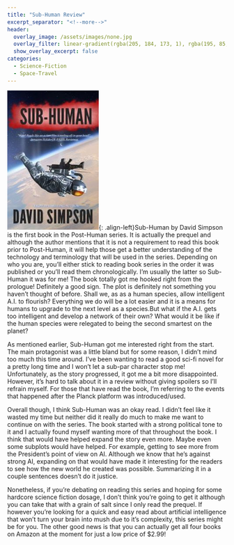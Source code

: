 ```yaml
---
title: "Sub-Human Review"
excerpt_separator: "<!--more-->"
header:
  overlay_image: /assets/images/none.jpg
  overlay_filter: linear-gradient(rgba(205, 184, 173, 1), rgba(195, 85, 89, 1))
  show_overlay_excerpt: false
categories:
  - Science-Fiction
  - Space-Travel
---
```

![sub-human-cover](/assets/images/sub-human.jpg){: .align-left}Sub-Human by David Simpson is the first book in the Post-Human series. It is actually the prequel and although the author mentions that it is not a requirement to read this book prior to Post-Human, it will help those get a better understanding of the technology and terminology that will be used in the series. Depending on who you are, you’ll either stick to reading book series in the order it was published or you’ll read them chronologically. I’m usually the latter so Sub-Human it was for me! The book totally got me hooked right from the prologue! Definitely a good sign. The plot is definitely not something you haven’t thought of before. Shall we, as as a human species, allow intelligent A.I. to flourish? Everything we do will be a lot easier and it is a means for humans to upgrade to the next level as a species.But what if the A.I. gets too intelligent and develop a network of their own? What would it be like if the human species were relegated to being the second smartest on the planet?

As mentioned earlier, Sub-Human got me interested right from the start. The main protagonist was a little bland but for some reason, I didn’t mind too much this time around. I’ve been wanting to read a good sci-fi novel for a pretty long time and I won’t let a sub-par character stop me! Unfortunately, as the story progressed, it got me a bit more disappointed.  However, it’s hard to talk about it in a review without giving spoilers so I’ll refrain myself. For those that have read the book, I’m referring to the events that happened after the Planck platform was introduced/used.

Overall though, I think Sub-Human was an okay read. I didn’t feel like it wasted my time but neither did it really do much to make me want to continue on with the series. The book started with a strong political tone to it and I actually found myself wanting more of that throughout the book. I think that would have helped expand the story even more. Maybe even some subplots would have helped. For example, getting to see more from the President’s point of view on AI. Although we know that he’s against strong AI, expanding on that would have made it interesting for the readers to see how the new world he created was possible. Summarizing it in a couple sentences doesn’t do it justice.

Nonetheless, if you’re debating on reading this series and hoping for some hardcore science fiction dosage, I don’t think you’re going to get it although you can take that with a grain of salt since I only read the prequel. If however you’re looking for a quick and easy read about artificial intelligence that won’t turn your brain into mush due to it’s complexity, this series might be for you. The other good news is that you can actually get all four books on Amazon at the moment for just a low price of $2.99!

